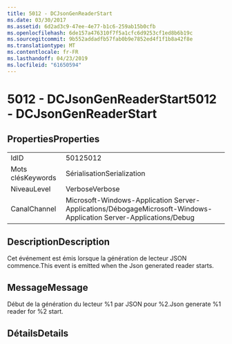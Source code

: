 ```yaml
---
title: 5012 - DCJsonGenReaderStart
ms.date: 03/30/2017
ms.assetid: 6d2ad3c9-47ee-4e77-b1c6-259ab15b0cfb
ms.openlocfilehash: 6de157a476310f7f5a1cfc6d9253cf1ed8b6b19c
ms.sourcegitcommit: 9b552addadfb57fab0b9e7852ed4f1f1b8a42f8e
ms.translationtype: MT
ms.contentlocale: fr-FR
ms.lasthandoff: 04/23/2019
ms.locfileid: "61650594"
---
```

# <a name="5012---dcjsongenreaderstart"></a><span data-ttu-id="c7525-102">5012 - DCJsonGenReaderStart</span><span class="sxs-lookup"><span data-stu-id="c7525-102">5012 - DCJsonGenReaderStart</span></span>
## <a name="properties"></a><span data-ttu-id="c7525-103">Properties</span><span class="sxs-lookup"><span data-stu-id="c7525-103">Properties</span></span>  
  
|||  
|-|-|  
|<span data-ttu-id="c7525-104">Id</span><span class="sxs-lookup"><span data-stu-id="c7525-104">ID</span></span>|<span data-ttu-id="c7525-105">5012</span><span class="sxs-lookup"><span data-stu-id="c7525-105">5012</span></span>|  
|<span data-ttu-id="c7525-106">Mots clés</span><span class="sxs-lookup"><span data-stu-id="c7525-106">Keywords</span></span>|<span data-ttu-id="c7525-107">Sérialisation</span><span class="sxs-lookup"><span data-stu-id="c7525-107">Serialization</span></span>|  
|<span data-ttu-id="c7525-108">Niveau</span><span class="sxs-lookup"><span data-stu-id="c7525-108">Level</span></span>|<span data-ttu-id="c7525-109">Verbose</span><span class="sxs-lookup"><span data-stu-id="c7525-109">Verbose</span></span>|  
|<span data-ttu-id="c7525-110">Canal</span><span class="sxs-lookup"><span data-stu-id="c7525-110">Channel</span></span>|<span data-ttu-id="c7525-111">Microsoft-Windows-Application Server-Applications/Débogage</span><span class="sxs-lookup"><span data-stu-id="c7525-111">Microsoft-Windows-Application Server-Applications/Debug</span></span>|  
  
## <a name="description"></a><span data-ttu-id="c7525-112">Description</span><span class="sxs-lookup"><span data-stu-id="c7525-112">Description</span></span>  
 <span data-ttu-id="c7525-113">Cet événement est émis lorsque la génération de lecteur JSON commence.</span><span class="sxs-lookup"><span data-stu-id="c7525-113">This event is emitted when the Json generated reader starts.</span></span>  
  
## <a name="message"></a><span data-ttu-id="c7525-114">Message</span><span class="sxs-lookup"><span data-stu-id="c7525-114">Message</span></span>  
 <span data-ttu-id="c7525-115">Début de la génération du lecteur %1 par JSON pour %2.</span><span class="sxs-lookup"><span data-stu-id="c7525-115">Json generate %1 reader for %2 start.</span></span>  
  
## <a name="details"></a><span data-ttu-id="c7525-116">Détails</span><span class="sxs-lookup"><span data-stu-id="c7525-116">Details</span></span>

